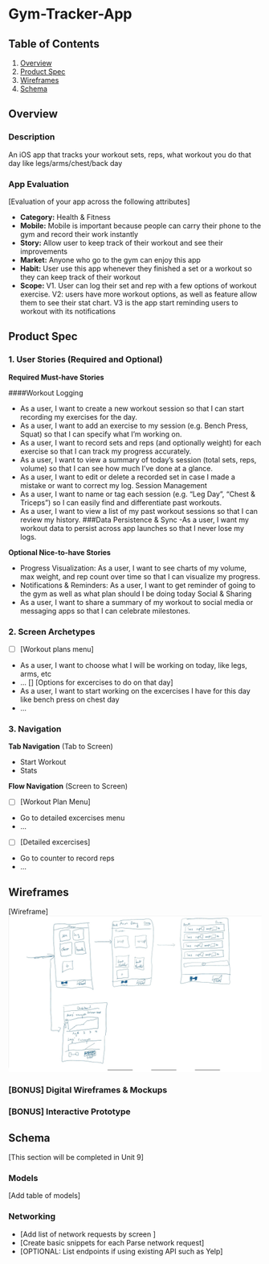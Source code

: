 # Gym-Tracker-App

## Table of Contents

1. [Overview](#Overview)
2. [Product Spec](#Product-Spec)
3. [Wireframes](#Wireframes)
4. [Schema](#Schema)

## Overview

### Description

An iOS app that tracks your workout sets, reps, what workout you do that day like legs/arms/chest/back day

### App Evaluation

[Evaluation of your app across the following attributes]
- **Category:** Health & Fitness
- **Mobile:** Mobile is important because people can carry their phone to the gym and record their work instantly
- **Story:** Allow user to keep track of their workout and see their improvements
- **Market:** Anyone who go to the gym can enjoy this app
- **Habit:** User use this app whenever they finished a set or a workout so they can keep track of their workout
- **Scope:** V1. User can log their set and rep with a few options of workout exercise. V2: users have more workout options, as well as feature allow them to see their stat chart. V3 is the app start reminding users to workout with its notifications

## Product Spec

### 1. User Stories (Required and Optional)

**Required Must-have Stories**


####Workout Logging
- As a user, I want to create a new workout session so that I can start recording my exercises for the day.
- As a user, I want to add an exercise to my session (e.g. Bench Press, Squat) so that I can specify what I’m working on.
- As a user, I want to record sets and reps (and optionally weight) for each exercise so that I can track my progress accurately.
- As a user, I want to view a summary of today’s session (total sets, reps, volume) so that I can see how much I’ve done at a glance.
- As a user, I want to edit or delete a recorded set in case I made a mistake or want to correct my log.
Session Management
- As a user, I want to name or tag each session (e.g. “Leg Day”, “Chest & Triceps”) so I can easily find and differentiate past workouts. 
- As a user, I want to view a list of my past workout sessions so that I can review my history.
###Data Persistence & Sync
-As a user, I want my workout data to persist across app launches so that I never lose my logs.

**Optional Nice-to-have Stories**

- Progress Visualization: As a user, I want to see charts of my volume, max weight, and rep count over time so that I can visualize my progress.
- Notifications & Reminders: As a user, I want to get reminder of going to the gym as well as what plan should I be doing today
Social & Sharing
- As a user, I want to share a summary of my workout to social media or messaging apps so that I can celebrate milestones.


### 2. Screen Archetypes

- [ ] [Workout plans menu]
* As a user, I want to choose what I will be working on today, like legs, arms, etc
* ...
[] [Options for excercises to do on that day]
* As a user, I want to start working on the excercises I have for this day like bench press on chest day
* ...

### 3. Navigation

**Tab Navigation** (Tab to Screen)

* Start Workout
* Stats


**Flow Navigation** (Screen to Screen)

- [ ] [Workout Plan Menu]
* Go to detailed excercises menu
* ...
- [ ] [Detailed excercises]
* Go to counter to record reps
* ...

## Wireframes

[Wireframe]
<img src="Screenshot_20250805_130909_OneNote.jpg" width=600>

### [BONUS] Digital Wireframes & Mockups

### [BONUS] Interactive Prototype

## Schema 

[This section will be completed in Unit 9]

### Models

[Add table of models]

### Networking

- [Add list of network requests by screen ]
- [Create basic snippets for each Parse network request]
- [OPTIONAL: List endpoints if using existing API such as Yelp]
